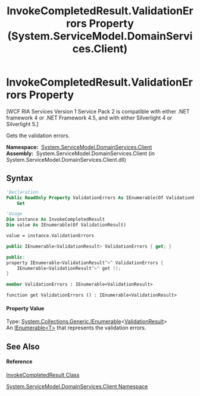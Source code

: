﻿---
title: InvokeCompletedResult.ValidationErrors Property  (System.ServiceModel.DomainServices.Client)
TOCTitle: ValidationErrors Property
ms:assetid: P:System.ServiceModel.DomainServices.Client.InvokeCompletedResult.ValidationErrors
ms:mtpsurl: https://msdn.microsoft.com/en-us/library/system.servicemodel.domainservices.client.invokecompletedresult.validationerrors(v=VS.91)
ms:contentKeyID: 28755156
ms.date: 01/27/2012
mtps_version: v=VS.91
f1_keywords:
- System.ServiceModel.DomainServices.Client.InvokeCompletedResult.ValidationErrors
- System.ServiceModel.DomainServices.Client.InvokeCompletedResult.get_ValidationErrors
dev_langs:
- CSharp
- JScript
- VB
- FSharp
- c++
api_location:
- System.ServiceModel.DomainServices.Client.dll
api_name:
- System.ServiceModel.DomainServices.Client.InvokeCompletedResult.get_ValidationErrors
- System.ServiceModel.DomainServices.Client.InvokeCompletedResult.ValidationErrors
api_type:
- Managed
topic_type:
- apiref
- kbSyntax
product_family_name: VS
ROBOTS: INDEX,FOLLOW
---

# InvokeCompletedResult.ValidationErrors Property

\[WCF RIA Services Version 1 Service Pack 2 is compatible with either .NET framework 4 or .NET Framework 4.5, and with either Silverlight 4 or Silverlight 5.\]

Gets the validation errors.

**Namespace:**  [System.ServiceModel.DomainServices.Client](ff422479\(v=vs.91\).md)  
**Assembly:**  System.ServiceModel.DomainServices.Client (in System.ServiceModel.DomainServices.Client.dll)

## Syntax

``` vb
'Declaration
Public ReadOnly Property ValidationErrors As IEnumerable(Of ValidationResult)
    Get
```

``` vb
'Usage
Dim instance As InvokeCompletedResult
Dim value As IEnumerable(Of ValidationResult)

value = instance.ValidationErrors
```

``` csharp
public IEnumerable<ValidationResult> ValidationErrors { get; }
```

``` c++
public:
property IEnumerable<ValidationResult^>^ ValidationErrors {
    IEnumerable<ValidationResult^>^ get ();
}
```

``` fsharp
member ValidationErrors : IEnumerable<ValidationResult>
```

``` jscript
function get ValidationErrors () : IEnumerable<ValidationResult>
```

#### Property Value

Type: [System.Collections.Generic.IEnumerable](https://msdn.microsoft.com/en-us/library/9eekhta0)\<[ValidationResult](https://msdn.microsoft.com/en-us/library/Dd411789)\>  
An [IEnumerable\<T\>](https://msdn.microsoft.com/en-us/library/9eekhta0) that represents the validation errors.  
  

## See Also

#### Reference

[InvokeCompletedResult Class](ff423175\(v=vs.91\).md)

[System.ServiceModel.DomainServices.Client Namespace](ff422479\(v=vs.91\).md)

